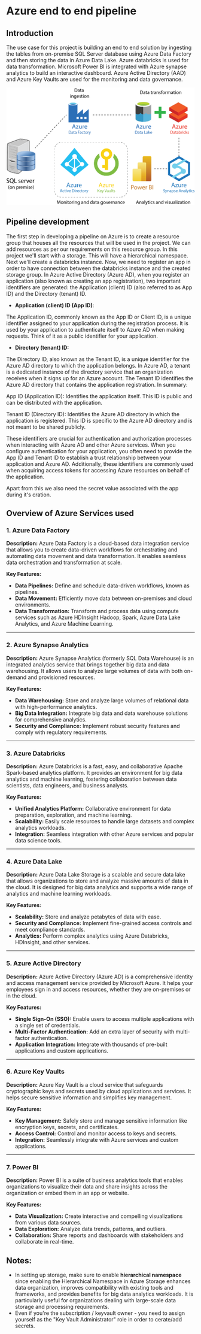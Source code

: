 # Azure end to end pipeline

## Introduction

The use case for this project is building an end to end solution by ingesting the tables from on-premise SQL Server database using Azure Data Factory and then storing the data in Azure Data Lake. Azure databricks is used for data transformation. Microsoft Power BI is integrated with Azure synapse analytics to build an interactive dashboard. Azure Active Directory (AAD) and Azure Key Vaults are used for the monitoring and data governance.

![Data Pipeline](./research/images/pipeline.png)

## Pipeline development

The first step in developing a pipeline on Azure is to create a resource group that houses all the resources that will be used in the project. We can add resources as per our requirements on this resource group. In this project we'll start with a storage. This will have a hierarchical namespace. Next we'll create a databricks instance. Now, we need to register an app in order to have connection between the databricks instance and the created storage group. In Azure Active Directory (Azure AD), when you register an application (also known as creating an app registration), two important identifiers are generated: the Application (client) ID (also referred to as App ID) and the Directory (tenant) ID.

- **Application (client) ID (App ID)**:

The Application ID, commonly known as the App ID or Client ID, is a unique identifier assigned to your application during the registration process. It is used by your application to authenticate itself to Azure AD when making requests. Think of it as a public identifier for your application.

- **Directory (tenant) ID:**

The Directory ID, also known as the Tenant ID, is a unique identifier for the Azure AD directory to which the application belongs. In Azure AD, a tenant is a dedicated instance of the directory service that an organization receives when it signs up for an Azure account. The Tenant ID identifies the Azure AD directory that contains the application registration.
In summary:

App ID (Application ID): Identifies the application itself. This ID is public and can be distributed with the application.

Tenant ID (Directory ID): Identifies the Azure AD directory in which the application is registered. This ID is specific to the Azure AD directory and is not meant to be shared publicly.

These identifiers are crucial for authentication and authorization processes when interacting with Azure AD and other Azure services. When you configure authentication for your application, you often need to provide the App ID and Tenant ID to establish a trust relationship between your application and Azure AD. Additionally, these identifiers are commonly used when acquiring access tokens for accessing Azure resources on behalf of the application.

Apart from this we also need the secret value associated with the app during it's cration.

## Overview of Azure Services used

### 1. Azure Data Factory

**Description:**
Azure Data Factory is a cloud-based data integration service that allows you to create data-driven workflows for orchestrating and automating data movement and data transformation. It enables seamless data orchestration and transformation at scale.

**Key Features:**
- **Data Pipelines:** Define and schedule data-driven workflows, known as pipelines.
- **Data Movement:** Efficiently move data between on-premises and cloud environments.
- **Data Transformation:** Transform and process data using compute services such as Azure HDInsight Hadoop, Spark, Azure Data Lake Analytics, and Azure Machine Learning.

---

### 2. Azure Synapse Analytics

**Description:**
Azure Synapse Analytics (formerly SQL Data Warehouse) is an integrated analytics service that brings together big data and data warehousing. It allows users to analyze large volumes of data with both on-demand and provisioned resources.

**Key Features:**
- **Data Warehousing:** Store and analyze large volumes of relational data with high-performance analytics.
- **Big Data Integration:** Integrate big data and data warehouse solutions for comprehensive analytics.
- **Security and Compliance:** Implement robust security features and comply with regulatory requirements.

---

### 3. Azure Databricks

**Description:**
Azure Databricks is a fast, easy, and collaborative Apache Spark-based analytics platform. It provides an environment for big data analytics and machine learning, fostering collaboration between data scientists, data engineers, and business analysts.

**Key Features:**
- **Unified Analytics Platform:** Collaborative environment for data preparation, exploration, and machine learning.
- **Scalability:** Easily scale resources to handle large datasets and complex analytics workloads.
- **Integration:** Seamless integration with other Azure services and popular data science tools.

---

### 4. Azure Data Lake

**Description:**
Azure Data Lake Storage is a scalable and secure data lake that allows organizations to store and analyze massive amounts of data in the cloud. It is designed for big data analytics and supports a wide range of analytics and machine learning workloads.

**Key Features:**
- **Scalability:** Store and analyze petabytes of data with ease.
- **Security and Compliance:** Implement fine-grained access controls and meet compliance standards.
- **Analytics:** Perform complex analytics using Azure Databricks, HDInsight, and other services.

---

### 5. Azure Active Directory

**Description:**
Azure Active Directory (Azure AD) is a comprehensive identity and access management service provided by Microsoft Azure. It helps your employees sign in and access resources, whether they are on-premises or in the cloud.

**Key Features:**
- **Single Sign-On (SSO):** Enable users to access multiple applications with a single set of credentials.
- **Multi-Factor Authentication:** Add an extra layer of security with multi-factor authentication.
- **Application Integration:** Integrate with thousands of pre-built applications and custom applications.

---

### 6. Azure Key Vaults

**Description:**
Azure Key Vault is a cloud service that safeguards cryptographic keys and secrets used by cloud applications and services. It helps secure sensitive information and simplifies key management.

**Key Features:**
- **Key Management:** Safely store and manage sensitive information like encryption keys, secrets, and certificates.
- **Access Control:** Control and monitor access to keys and secrets.
- **Integration:** Seamlessly integrate with Azure services and custom applications.

---

### 7. Power BI

**Description:**
Power BI is a suite of business analytics tools that enables organizations to visualize their data and share insights across the organization or embed them in an app or website.

**Key Features:**
- **Data Visualization:** Create interactive and compelling visualizations from various data sources.
- **Data Exploration:** Analyze data trends, patterns, and outliers.
- **Collaboration:** Share reports and dashboards with stakeholders and collaborate in real-time.


## Notes:

- In setting up storage, make sure to enable **hierarchical namespace** since enabling the Hierarchical Namespace in Azure Storage enhances data organization, improves compatibility with existing tools and frameworks, and provides benefits for big data analytics workloads. It is particularly useful for organizations dealing with large-scale data storage and processing requirements.
- Even if you're the subscription / keyvault owner - you need to assign yourself as the "Key Vault Administrator" role in order to cerate/add secrets.
